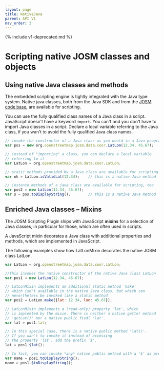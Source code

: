 ```yaml
---
layout: page
title: NativeJava 
parent: API V1
nav_order: 3
---
```


{% include v1-deprecated.md %}

# Scripting native JOSM classes and objects

## Using native Java classes and methods

The embedded scripting engine is tightly integrated with the Java type system. Native java classes, both from the Java SDK and from the [JOSM code base], are available for scripting.

You can use the fully qualified class names of a Java class in a script. JavaScript doesn't have a keyword `import`. You can't and you don't have to import Java classes in a script. Declare a local variable referring to the Java class, if you wan't to avoid the fully qualified
Java class names.

```js
// invoke the constructor of a Java class as you would in a Java programm
var pos = new org.openstreetmap.josm.data.coor.LatLon(12.34, 45.67);

// instead of "importing" a class, you can declare a local variable
// referring to it
var LatLon = org.openstreetmap.josm.data.coor.LatLon;

// static methods provided by a Java class are available for scripting
var ok = LatLon.isValidLat(12.34);    // this is a native Java method

// instance methods of a java class are available for scripting, too
var pos2 = new LatLon(12.34, 45.67);
var s = pos.toDisplayString();        // this is a native Java method
```

## Enriched Java classes &ndash; Mixins

The JOSM Scripting Plugin ships with JavaScript **mixins** for a selection of Java classes, in particular for those, which are often used in scripts.

A JavaScript mixin decorates a Java class with additional properties and methods, which are implemented in JavaScript.

The following examples show how <a data-js-object="mixin:LatLonMixin">LatLonMixin</a> decorates the native JOSM class <a data-josm-class="org.openstreetmap.josm.data.coor.LatLon">LatLon</a>.

```js
var LatLon = org.openstreetmap.josm.data.coor.LatLon;

//This invokes the native constructor of the native Java class LatLon 
var pos1 = new LatLon(12.34, 45.67);

// LatLonMixin implements an additional static method 'make'
// which isn't available in the native Java class, but which can
// nevertheless be invoked like a static method
var pos2 = LatLon.make({lat: 12.34, lon: 45.67});

// LatLonMixin implements a (read-only) property 'lat', which
// is implemted by the mixin. There is neither a native getter method
// 'getLat()' nor a native public fiedl 'lat'.
var lat = pos1.lat;

// In this special case, there is a native public method 'lat()'.
// If you wan't to invoke it instead of accessing
// the property 'lat', add the prefix '$'.  
lat = pos1.$lat();

// In fact, you can invoke *any* native public method with a '$' as prefix.
var name = pos1.toDisplayString();     
name = pos1.$toDisplayString();
```


[JOSM code base]: http://josm.openstreetmap.de/browser/josm/trunk/src"